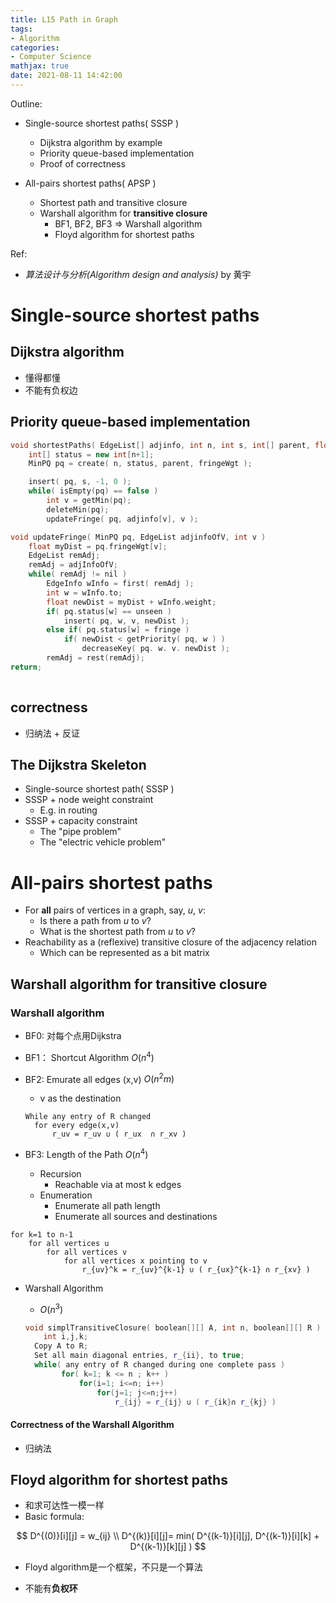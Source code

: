 ```yaml
---
title: L15 Path in Graph
tags: 
- Algorithm
categories: 
- Computer Science
mathjax: true
date: 2021-08-11 14:42:00
---
```



Outline:

* Single-source shortest paths( SSSP )

  * Dijkstra algorithm by example
  * Priority queue-based implementation
  * Proof of correctness

* All-pairs shortest paths( APSP )

  * Shortest path and transitive closure
  * Warshall algorithm for **transitive closure**
    * BF1, BF2, BF3 => Warshall algorithm
    * Floyd algorithm for shortest paths


Ref:

* *算法设计与分析(Algorithm design and analysis)* by 黄宇

<!--more-->

#  Single-source shortest paths

## Dijkstra algorithm

* 懂得都懂
* 不能有负权边

## Priority queue-based implementation

```c++
void shortestPaths( EdgeList[] adjinfo, int n, int s, int[] parent, float[] fringeWgt )
    int[] status = new int[n+1];
	MinPQ pq = create( n, status, parent, fringeWgt );

	insert( pq, s, -1, 0 );
	while( isEmpty(pq) == false )
        int v = getMin(pq);
		deleteMin(pq);
		updateFringe( pq, adjinfo[v], v );
```

```C++
void updateFringe( MinPQ pq, EdgeList adjinfoOfV, int v )
    float myDist = pq.fringeWgt[v];
	EdgeList remAdj;
	remAdj = adjInfoOfV;
	while( remAdj != nil )
		EdgeInfo wInfo = first( remAdj );
		int w = wInfo.to;
		float newDist = myDist + wInfo.weight;
		if( pq.status[w] == unseen )
            insert( pq, w, v, newDist );
		else if( pq.status[w] = fringe )
            if( newDist < getPriority( pq, w ) )
                decreaseKey( pq. w. v. newDist );
		remAdj = rest(remAdj);
return;
            
```



## correctness

* 归纳法 + 反证

## The  Dijkstra Skeleton

* Single-source shortest path( SSSP )
* SSSP  + node weight constraint
  * E.g. in routing
* SSSP + capacity constraint
  * The "pipe problem"
  * The "electric vehicle problem"

# All-pairs shortest paths

* For **all** pairs of vertices in a graph, say, *u*, *v*:
  * Is there a path from *u* to *v*?
  * What is the shortest path from *u* to *v*?
* Reachability as a (reflexive) transitive closure of the adjacency relation
  * Which can be represented as a bit matrix

## Warshall algorithm for transitive closure

### Warshall algorithm

* BF0:  对每个点用Dijkstra

* BF1： Shortcut Algorithm $O(n^4)$​

* BF2:  Emurate all edges (x,v) $O(n^2m)$

  * v as the destination

  ```
  While any entry of R changed
  	for every edge(x,v)
  		r_uv = r_uv ∪ ( r_ux  ∩ r_xv )
  ```

* BF3: Length of the Path  $O(n^4)$​

  * Recursion
    * Reachable via at most k edges
  * Enumeration
    * Enumerate all path length
    * Enumerate all sources and destinations

```
for k=1 to n-1
	for all vertices u
		for all vertices v
			for all vertices x pointing to v
				r_{uv}^k = r_{uv}^{k-1} ∪ ( r_{ux}^{k-1} ∩ r_{xv} )
```

* Warshall Algorithm

  * $O(n^3)$

  ```C++
  void simplTransitiveClosure( boolean[][] A, int n, boolean[][] R )
      int i,j,k;
  	Copy A to R;
  	Set all main diagonal entries, r_{ii}, to true;
  	while( any entry of R changed during one complete pass )
          for( k=1; k <= n ; k++ )
              for(i=1; i<=n; i++)
                  for(j=1; j<=n;j++)
                      r_{ij} = r_{ij} ∪ ( r_{ik}∩ r_{kj} )
  ```

  

#### Correctness of the Warshall Algorithm

* 归纳法

## Floyd algorithm for shortest paths

* 和求可达性一模一样
* Basic formula:

$$
D^{(0)}[i][j] = w_{ij} \\
D^{(k)}[i][j]= min( D^{(k-1)}[i][j], D^{(k-1)}[i][k] + D^{(k-1)}[k][j] )
$$

* Floyd algorithm是一个框架，不只是一个算法

* 不能有**负权环**
